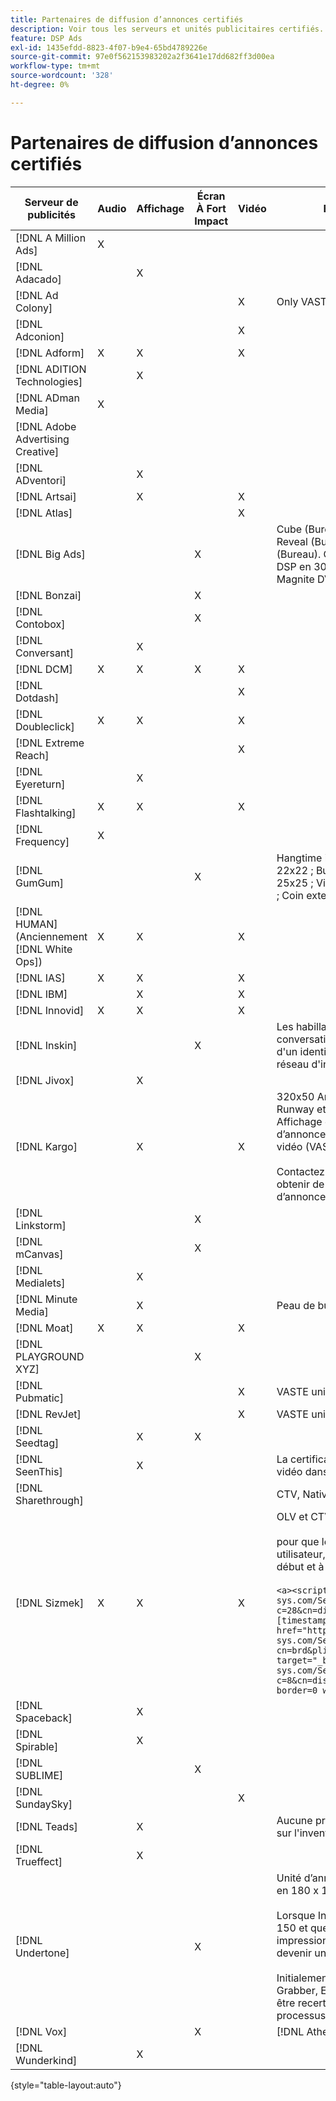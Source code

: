 ```yaml
---
title: Partenaires de diffusion d’annonces certifiés
description: Voir tous les serveurs et unités publicitaires certifiés.
feature: DSP Ads
exl-id: 1435efdd-8823-4f07-b9e4-65bd4789226e
source-git-commit: 97e0f562153983202a2f3641e17dd682ff3d00ea
workflow-type: tm+mt
source-wordcount: '328'
ht-degree: 0%

---
```


# Partenaires de diffusion d’annonces certifiés

| Serveur de publicités | Audio | Affichage | Écran À Fort Impact | Vidéo | Exigences spéciales et remarques |
| --- | --- | --- | --- | --- | --- |
| [!DNL A Million Ads] | X | | | | |
| [!DNL Adacado] | | X | | | |
| [!DNL Ad Colony] | | | | X | Only VAST mobile |
| [!DNL Adconion] | | | | X | |
| [!DNL Adform] | X | X | | X | |
| [!DNL ADITION Technologies] | | X | | | |
| [!DNL ADman Media] | X | | | | |
| [!DNL Adobe Advertising Creative] | | | | | |
| [!DNL ADventori] | | X | | | |
| [!DNL Artsai] | | X | | X | |
| [!DNL Atlas] | | | | X | |
| [!DNL Big Ads] | | | X | | Cube (Bureau), Cube (Mobile), Cartes (Bureau), Big Reveal (Bureau), Cine-Cube (Bureau), Cinématique (Bureau). Configurez tous ces types d’annonces dans DSP en 300 x 250. Certifié uniquement via [!DNL Magnite DV+]. |
| [!DNL Bonzai] | | | X | | |
| [!DNL Contobox] | | | X | | |
| [!DNL Conversant] | | X | | | |
| [!DNL DCM] | X | X | X | X | |
| [!DNL Dotdash] | | | | X | |
| [!DNL Doubleclick] | X | X | | X | |
| [!DNL Extreme Reach] | | | | X | |
| [!DNL Eyereturn] | | X | | | |
| [!DNL Flashtalking] | X | X | | X | |
| [!DNL Frequency] | X | | | | |
| [!DNL GumGum] | | | X | | Hangtime intégré : 21x21 ; Vidéo mobile intégré : 22x22 ; Bureau intégré : 24x24 ; Hoverboard intégré : 25x25 ; Vitesse intégrée : 26x26 ; Super peau : 29x29 ; Coin extensible intégré : 20x20 |
| [!DNL HUMAN] (Anciennement [!DNL White Ops]) | X | X | | X | |
| [!DNL IAS] | X | X | | X | |
| [!DNL IBM] | | X | | X | |
| [!DNL Innovid] | X | X | | X | |
| [!DNL Inskin] | | | X | | Les habillages à fort impact (y compris les annonces conversationnelles Cavai) doivent être diffusés à partir d&#39;un identifiant d&#39;offre d&#39;affichage de 180 x 150 sur le réseau d&#39;inventaire Inskin. |
| [!DNL Jivox] | | X | | | |
| [!DNL Kargo] | | X | | X | 320x50 Anchor, BYOC, Hover, Breakout, Breakaway, Runway et Sidekick ; 300x250 Outstream, HighRise ; Affichage de bureau standard (les ID de plug-in d’annonce spécifiques ne sont pas requis) ; Ancre vidéo (VAST uniquement) ; CTV via [!DNL Pubmatic]</br></br>Contactez l’équipe de votre compte Adobe pour obtenir de l’aide sur la configuration des unités d’annonce. |
| [!DNL Linkstorm] | | | X | | |
| [!DNL mCanvas] | | | X | | |
| [!DNL Medialets] | | X | | | |
| [!DNL Minute Media] | | X | | | Peau de bureau (970x250) |
| [!DNL Moat] | X | X | | X | |
| [!DNL PLAYGROUND XYZ] | | | X | | |
| [!DNL Pubmatic] | | | | X | VASTE uniquement |
| [!DNL RevJet] | | | | X | VASTE uniquement |
| [!DNL Seedtag] | | X | X | | |
| [!DNL SeenThis] | | X | | | La certification de l’affichage comprend des balises vidéo dans la bannière |
| [!DNL Sharethrough] | | | | | CTV, Native et Outstream uniquement |
| [!DNL Sizmek] | X | X | | X | OLV et CTV </br></br> pour que les balises s’affichent dans l’interface utilisateur, encapsulez la balise avec `<a>` balises (au début et à la fin). Voir l’exemple de balise ci-dessous :</br></br>`<a><script src="https://bs.serving-sys.com/Serving/adServer.bs?c=28&cn=display&pli=1074570064&w=900&h=550&ord=[timestamp]&ifrm=-1&z=0"></script> <noscript> <a href="https://bs.serving-sys.com/Serving/adServer.bs?cn=brd&pli=1074570064&Page=&Pos=-602368150" target="_blank"> <img src="https://bs.serving-sys.com/Serving/adServer.bs?c=8&cn=display&pli=1074570064&Page=&Pos=-602368150" border=0 width=900 height=550></a> </noscript><a>` |
| [!DNL Spaceback] | | X | | | |
| [!DNL Spirable] | | X | | | |
| [!DNL SUBLIME] | | | X | | |
| [!DNL SundaySky] | | | | X | |
| [!DNL Teads] | | X | | | Aucune prise en charge n&#39;est disponible pour VPAID sur l&#39;inventaire Outstream. |
| [!DNL Trueffect] | | X | | | |
| [!DNL Undertone] | | | X | | Unité d’annonce personnalisée Page Grabber chargée en 180 x 150 dans DSP</br></br>Lorsque Index Exchange passe une enchère de 180 x 150 et que DSP enchérit sur l’enchère et donne une impression, le contenu créatif se développe pour devenir une annonce publicitaire pleine page.</br></br>Initialement certifié pour les unités publicitaires Page Grabber, Expandable Adhésion et Screen Shift. Il doit être recertifié, avec des étapes marquées pour les processus. |
| [!DNL Vox] | | | X | | [!DNL Athena] des annonces publicitaires |
| [!DNL Wunderkind] | | X | | | |

{style="table-layout:auto"}
